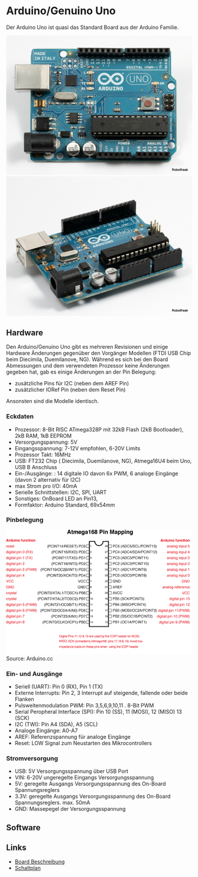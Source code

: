 # Arduino/Genuino Uno

Der Arduino Uno ist quasi das Standard Board aus der Arduino Familie. 

![TopView](../images/ArduinoUno_TopView.jpg)
![SideView](../images/ArduinoUno_SideView.jpg)


## Hardware

Den Arduino/Genuino Uno gibt es mehreren Revisionen und einige Hardware Änderungen gegenüber den Vorgänger Modellen (FTDI USB Chip beim Diecimila, Duemilanove, NG). Während es sich bei den Board Abmessungen und dem verwendeten Prozessor keine Änderungen gegeben hat, gab es einige Änderungen an der Pin Belegung:

* zusätzliche Pins für I2C (neben dem AREF Pin)
* zusätzlicher IORef Pin  (neben dem Reset Pin)

Ansonsten sind die Modelle identisch.

### Eckdaten 

* Prozessor: 8-Bit RISC ATmega328P mit 32kB Flash (2kB Bootloader), 2kB RAM, 1kB EEPROM
* Versorgungspannung: 5V
* Eingangsspannung: 7-12V empfohlen, 6-20V Limits
* Prozessor Takt: 16MHz
* USB: FT232 Chip ( Diecimila, Duemilanove, NG), Atmega16U4 beim Uno, USB B Anschluss
* Ein-/Ausgänge: : 14 digitale IO davon 6x PWM, 6 analoge Eingänge (davon 2 alternativ für I2C)
* max Strom pro I/O: 40mA
* Serielle Schnittstellen: I2C, SPI, UART
* Sonstiges: OnBoard LED an Pin13,  
* Formfaktor: Arduino Standard, 69x54mm

### Pinbelegung

![Pinout](../images/Atmega168PinMap2.png) 
Source: Arduino.cc

### Ein- und Ausgänge

* Seriell (UART): Pin 0 (RX), Pin 1 (TX)
* Externe Interrupts: Pin 2, 3 Interrupt auf steigende, fallende oder beide Flanken
* Pulsweitenmodulation PWM: Pin 3,5,6,9,10,11 . 8-Bit PWM 
* Serial Peropheral Interface (SPI): Pin 10 (SS), 11 (MOSI), 12 (MISO) 13 (SCK)
* I2C (TWI): Pin A4 (SDA), A5 (SCL)
* Analoge Eingänge: A0-A7
* AREF: Referenzspannung für analoge Eingänge
* Reset: LOW Signal zum Neustarten des Mikrocontrollers

### Stromversorgung
* USB: 5V Versorgungsspannung über USB Port
* VIN: 6-20V ungeregelte Eingangs Versorgungsspannung
* 5V: geregelte Ausgangs Versorgungsspannung des On-Board Spannungsreglers
* 3.3V: geregelte Ausgangs Versorgungsspannung des On-Board Spannungsreglers. max. 50mA
* GND: Massepegel der Versorgungsspannung 

## Software

## Links

* [Board Beschreibung](https://www.arduino.cc/en/Main/ArduinoBoardUno)
* [Schaltplan](https://www.arduino.cc/en/uploads/Main/Arduino_Uno_Rev3-schematic.pdf)




